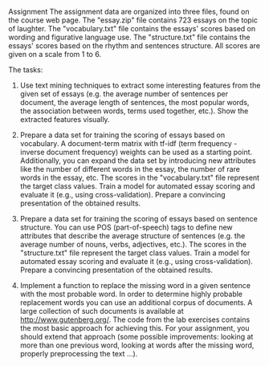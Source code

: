 Assignment 
The assignment data are organized into three files, found on the course web page. The "essay.zip" file contains 723 essays on the topic of laughter. The "vocabulary.txt" file contains the essays' scores based on wording and figurative language use. The "structure.txt" file contains the essays' scores based on the rhythm and sentences structure. All scores are given on a scale from 1 to 6. 
 
The tasks: 
 
1. Use text mining techniques to extract some interesting features from the given set of essays (e.g. the average number of sentences per document, the average length of sentences, the most popular words, the association between words, terms used together, etc.). Show the extracted features visually.
 
2. Prepare a data set for training the scoring of essays based on vocabulary. A document-term matrix with tf-idf (term frequency - inverse document frequency) weights can be used as a starting point. Additionally, you can expand the data set by introducing new attributes like the number of different words in the essay, the number of rare words in the essay, etc. The scores in the "vocabulary.txt" file represent the target class values. Train a model for automated essay scoring and evaluate it (e.g., using cross-validation). Prepare a convincing presentation of the obtained results. 
 
3. Prepare a data set for training the scoring of essays based on sentence structure. You can use POS (part-of-speech) tags to define new attributes that describe the average structure of sentences (e.g. the average number of nouns, verbs, adjectives, etc.). The scores in the "structure.txt" file represent the target class values. Train a model for automated essay scoring and evaluate it (e.g., using cross-validation). Prepare a convincing presentation of the obtained results. 
 
4. Implement a function to replace the missing word in a given sentence with the most probable word. In order to determine highly probable replacement words you can use an 
additional corpus of documents. A large collection of such documents is available at http://www.gutenberg.org/. The code from the lab exercises contains the most basic approach for achieving this. For your assignment, you should extend that approach (some possible improvements: looking at more than one previous word, looking at words after the missing word, properly preprocessing the text …). 